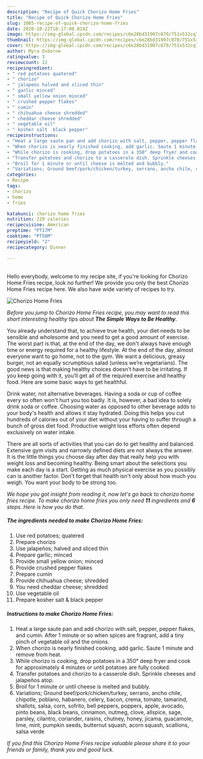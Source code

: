 ```yaml
---
description: "Recipe of Quick Chorizo Home Fries"
title: "Recipe of Quick Chorizo Home Fries"
slug: 1065-recipe-of-quick-chorizo-home-fries
date: 2020-10-22T10:17:08.824Z
image: https://img-global.cpcdn.com/recipes/c6e28bd31907c870/751x532cq70/chorizo-home-fries-recipe-main-photo.jpg
thumbnail: https://img-global.cpcdn.com/recipes/c6e28bd31907c870/751x532cq70/chorizo-home-fries-recipe-main-photo.jpg
cover: https://img-global.cpcdn.com/recipes/c6e28bd31907c870/751x532cq70/chorizo-home-fries-recipe-main-photo.jpg
author: Myra Osborne
ratingvalue: 3
reviewcount: 12
recipeingredient:
- " red potatoes quatered"
- " chorizo"
- " jalapeos halved and sliced thin"
- " garlic minced"
- " small yellow onion minced"
- " crushed pepper flakes"
- " cumin"
- " chihuahua cheese shredded"
- " cheddar cheese shredded"
- " vegetable oil"
- " kosher salt  black pepper"
recipeinstructions:
- "Heat a large saute pan and add chorizo with salt, pepper, pepper flakes, and cumin. After 1 minute or so when spices are fragrant, add a tiny pinch of vegetable oil and the onions."
- "When chorizo is nearly finished cooking, add garlic. Saute 1 minute and remove from heat."
- "While chorizo is cooking, drop potatoes in a 350° deep fryer and cook for approximately 4 minutes or until potatoes are fully cooked."
- "Transfer potatoes and chorizo to a casserole dish. Sprinkle cheeses and jalapeños atop."
- "Broil for 1 minute or until cheese is melted and bubbly."
- "Variations; Ground beef/pork/chicken/turkey, serrano, ancho chile, chipotle, poblano, habanero, celery, bacon, crema, tomato, tamarind, shallots, salsa, corn, sofrito, bell peppers, poppers, apple, avocado, pinto beans, black beans, cinnamon, nutmeg, clove, allspice, sage, parsley, cilantro, coriander, raisins, chutney, honey, jicama, guacamole, lime, mint, pumpkin seeds, butternut squash, acorn squash, scallions, salsa verde"
categories:
- Recipe
tags:
- chorizo
- home
- fries

katakunci: chorizo home fries 
nutrition: 229 calories
recipecuisine: American
preptime: "PT17M"
cooktime: "PT58M"
recipeyield: "2"
recipecategory: Dinner

---
```

<br>
Hello everybody, welcome to my recipe site, if you're looking for Chorizo Home Fries recipe, look no further! We provide you only the best Chorizo Home Fries recipe here. We also have wide variety of recipes to try.
<br>


![Chorizo Home Fries](https://img-global.cpcdn.com/recipes/c6e28bd31907c870/751x532cq70/chorizo-home-fries-recipe-main-photo.jpg)

<i>Before you jump to Chorizo Home Fries recipe, you may want to read this short interesting healthy tips about <strong>The Simple Ways to Be Healthy</strong>.</i>

You already understand that, to achieve true health, your diet needs to be sensible and wholesome and you need to get a good amount of exercise. The worst part is that, at the end of the day, we don't always have enough time or energy required for a healthy lifestyle. At the end of the day, almost everyone want to go home, not to the gym. We want a delicious, greasy burger, not an equally scrumptious salad (unless we’re vegetarians). The good news is that making healthy choices doesn’t have to be irritating. If you keep going with it, you'll get all of the required exercise and healthy food. Here are some basic ways to get healthful.

Drink water, not alternative beverages. Having a soda or cup of coffee every so often won't hurt you too badly. It is, however, a bad idea to solely drink soda or coffee. Choosing water as opposed to other beverage adds to your body's health and allows it stay hydrated. Doing this helps you cut hundreds of calories out of your diet without your having to suffer through a bunch of gross diet food. Productive weight loss efforts often depend exclusively on water intake.

There are all sorts of activities that you can do to get healthy and balanced. Extensive gym visits and narrowly defined diets are not always the answer. It is the little things you choose day after day that really help you with weight loss and becoming healthy. Being smart about the selections you make each day is a start. Getting as much physical exercise as you possibly can is another factor. Don't forget that health isn't only about how much you weigh. You want your body to be strong too. 


<i>We hope you got insight from reading it, now let's go back to chorizo home fries recipe. To make chorizo home fries you only need <strong>11</strong> ingredients and <strong>6</strong> steps. Here is how you do that.
</i>

##### The ingredients needed to make Chorizo Home Fries:

1. Use  red potatoes; quatered
1. Prepare  chorizo
1. Use  jalapeños; halved and sliced thin
1. Prepare  garlic; minced
1. Provide  small yellow onion; minced
1. Provide  crushed pepper flakes
1. Prepare  cumin
1. Provide  chihuahua cheese; shredded
1. You need  cheddar cheese; shredded
1. Use  vegetable oil
1. Prepare  kosher salt &amp; black pepper


##### Instructions to make Chorizo Home Fries:

1. Heat a large saute pan and add chorizo with salt, pepper, pepper flakes, and cumin. After 1 minute or so when spices are fragrant, add a tiny pinch of vegetable oil and the onions.
1. When chorizo is nearly finished cooking, add garlic. Saute 1 minute and remove from heat.
1. While chorizo is cooking, drop potatoes in a 350° deep fryer and cook for approximately 4 minutes or until potatoes are fully cooked.
1. Transfer potatoes and chorizo to a casserole dish. Sprinkle cheeses and jalapeños atop.
1. Broil for 1 minute or until cheese is melted and bubbly.
1. Variations; Ground beef/pork/chicken/turkey, serrano, ancho chile, chipotle, poblano, habanero, celery, bacon, crema, tomato, tamarind, shallots, salsa, corn, sofrito, bell peppers, poppers, apple, avocado, pinto beans, black beans, cinnamon, nutmeg, clove, allspice, sage, parsley, cilantro, coriander, raisins, chutney, honey, jicama, guacamole, lime, mint, pumpkin seeds, butternut squash, acorn squash, scallions, salsa verde


<i>If you find this Chorizo Home Fries recipe valuable please share it to your friends or family, thank you and good luck.</i>
